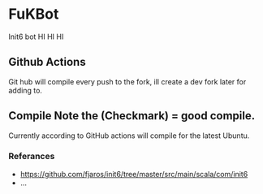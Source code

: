 # FuKBot
Init6 bot
HI HI HI

## Github Actions
Git hub will compile every push to the fork, ill create a dev fork later for adding to.

## Compile Note the (Checkmark) = good compile.
Currently according to GitHub actions will compile for the latest Ubuntu.

### Referances
  - https://github.com/fjaros/init6/tree/master/src/main/scala/com/init6
  - ...
